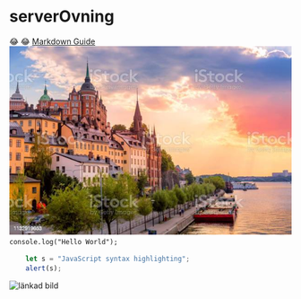 # serverOvning
:joy: :joy:
[Markdown Guide](https://www.markdownguide.org/cheat-sheet/)
![Stockholm](malaren.jpg)
`console.log("Hello World");`
```javascript
	let s = "JavaScript syntax highlighting";
	alert(s);
```

![länkad bild](https://cdn.pixabay.com/photo/2015/04/23/22/00/tree-736885_960_720.jpg)
